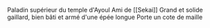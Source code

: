 Paladin supérieur du temple d'Ayoul
Ami de [[Sekai]]
Grand et solide gaillard, bien bâti et armé d'une épée longue
Porte un cote de maille